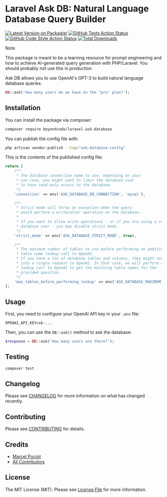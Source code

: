 # Laravel Ask DB: Natural Language Database Query Builder

[![Latest Version on Packagist](https://img.shields.io/packagist/v/beyondcode/laravel-ask-database.svg?style=flat-square)](https://packagist.org/packages/beyondcode/laravel-ask-database)
[![GitHub Tests Action Status](https://img.shields.io/github/actions/workflow/status/beyondcode/laravel-ask-database/run-tests.yml?branch=main&label=tests&style=flat-square)](https://github.com/beyondcode/laravel-ask-database/actions?query=workflow%3Arun-tests+branch%3Amain)
[![GitHub Code Style Action Status](https://img.shields.io/github/actions/workflow/status/beyondcode/laravel-ask-database/fix-php-code-style-issues.yml?branch=main&label=code%20style&style=flat-square)](https://github.com/beyondcode/laravel-ask-database/actions?query=workflow%3A"Fix+PHP+code+style+issues"+branch%3Amain)
[![Total Downloads](https://img.shields.io/packagist/dt/beyondcode/laravel-ask-database.svg?style=flat-square)](https://packagist.org/packages/beyondcode/laravel-ask-database)

> [!NOTE]  
> This package is meant to be a learning resource for prompt engineering and how to achieve AI-generated query generation with PHP/Laravel. You should probably not use this in production


Ask DB allows you to use OpenAI's GPT-3 to build natural language database queries.

```php
DB::ask('How many users do we have on the "pro" plan?');
```

## Installation

You can install the package via composer:

```bash
composer require beyondcode/laravel-ask-database
```

You can publish the config file with:

```bash
php artisan vendor:publish --tag="ask-database-config"
```

This is the contents of the published config file:

```php
return [
    /**
     * The database connection name to use. Depending on your
     * use case, you might want to limit the database user
     * to have read-only access to the database.
     */
    'connection' => env('ASK_DATABASE_DB_CONNECTION', 'mysql'),

    /**
     * Strict mode will throw an exception when the query
     * would perform a write/alter operation on the database.
     *
     * If you want to allow write operations - or if you are using a read-only
     * database user - you may disable strict mode.
     */
    'strict_mode' => env('ASK_DATABASE_STRICT_MODE', true),

    /**
     * The maximum number of tables to use before performing an additional
     * table name lookup call to OpenAI.
     * If you have a lot of database tables and columns, they might not fit
     * into a single request to OpenAI. In that case, we will perform a
     * lookup call to OpenAI to get the matching table names for the
     * provided question.
     */
    'max_tables_before_performing_lookup' => env('ASK_DATABASE_MAXIMUM_TABLES', 15),
];
```

## Usage

First, you need to configure your OpenAI API key in your `.env` file:

```dotenv
OPENAI_API_KEY=sk-...
```

Then, you can use the `DB::ask()` method to ask the database:

```php
$response = DB::ask('How many users are there?');
```

## Testing

```bash
composer test
```

## Changelog

Please see [CHANGELOG](CHANGELOG.md) for more information on what has changed recently.

## Contributing

Please see [CONTRIBUTING](CONTRIBUTING.md) for details.

## Credits

- [Marcel Pociot](https://github.com/dotmarn)
- [All Contributors](../../contributors)

## License

The MIT License (MIT). Please see [License File](LICENSE.md) for more information.
